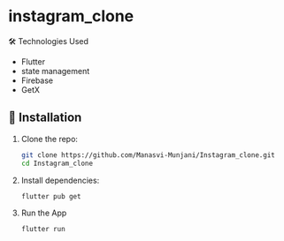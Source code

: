# instagram_clone

🛠️ Technologies Used

- Flutter
- state management
- Firebase
- GetX 


## 📲 Installation

1. Clone the repo:

   ```bash
   git clone https://github.com/Manasvi-Munjani/Instagram_clone.git
   cd Instagram_clone

2. Install dependencies:

   ```bash
   flutter pub get
   
3. Run the App

   ```bash
   flutter run

